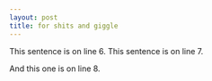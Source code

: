 ```yaml
---
layout: post
title: for shits and giggle
---
```


This sentence is on line 6.
This sentence is on line 7.

And this one is on line 8.